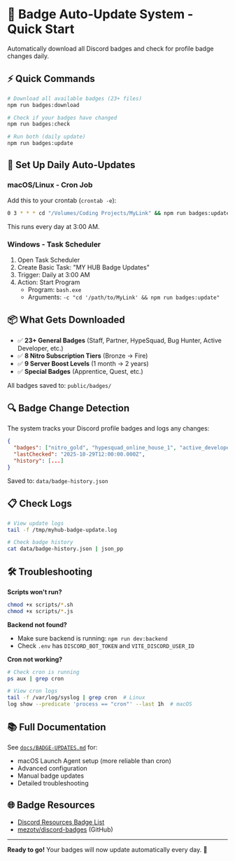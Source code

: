 # 🎨 Badge Auto-Update System - Quick Start

Automatically download all Discord badges and check for profile badge changes daily.

## ⚡ Quick Commands

```bash
# Download all available badges (23+ files)
npm run badges:download

# Check if your badges have changed
npm run badges:check

# Run both (daily update)
npm run badges:update
```

## 🤖 Set Up Daily Auto-Updates

### macOS/Linux - Cron Job

Add this to your crontab (`crontab -e`):

```bash
0 3 * * * cd "/Volumes/Coding Projects/MyLink" && npm run badges:update >> /tmp/myhub-badge-update.log 2>&1
```

This runs every day at 3:00 AM.

### Windows - Task Scheduler

1. Open Task Scheduler
2. Create Basic Task: "MY HUB Badge Updates"
3. Trigger: Daily at 3:00 AM
4. Action: Start Program
   - Program: `bash.exe`
   - Arguments: `-c "cd '/path/to/MyLink' && npm run badges:update"`

## 📦 What Gets Downloaded

- ✅ **23+ General Badges** (Staff, Partner, HypeSquad, Bug Hunter, Active Developer, etc.)
- ✅ **8 Nitro Subscription Tiers** (Bronze → Fire)
- ✅ **9 Server Boost Levels** (1 month → 2 years)
- ✅ **Special Badges** (Apprentice, Quest, etc.)

All badges saved to: `public/badges/`

## 🔍 Badge Change Detection

The system tracks your Discord profile badges and logs any changes:

```json
{
  "badges": ["nitro_gold", "hypesquad_online_house_1", "active_developer"],
  "lastChecked": "2025-10-29T12:00:00.000Z",
  "history": [...]
}
```

Saved to: `data/badge-history.json`

## 📋 Check Logs

```bash
# View update logs
tail -f /tmp/myhub-badge-update.log

# Check badge history
cat data/badge-history.json | json_pp
```

## 🛠️ Troubleshooting

**Scripts won't run?**

```bash
chmod +x scripts/*.sh
chmod +x scripts/*.js
```

**Backend not found?**

- Make sure backend is running: `npm run dev:backend`
- Check `.env` has `DISCORD_BOT_TOKEN` and `VITE_DISCORD_USER_ID`

**Cron not working?**

```bash
# Check cron is running
ps aux | grep cron

# View cron logs
tail -f /var/log/syslog | grep cron  # Linux
log show --predicate 'process == "cron"' --last 1h  # macOS
```

## 📚 Full Documentation

See [`docs/BADGE-UPDATES.md`](./docs/BADGE-UPDATES.md) for:

- macOS Launch Agent setup (more reliable than cron)
- Advanced configuration
- Manual badge updates
- Detailed troubleshooting

## 🌐 Badge Resources

- [Discord Resources Badge List](https://discordresources.com/resources/official-badges/)
- [mezotv/discord-badges](https://github.com/mezotv/discord-badges) (GitHub)

---

**Ready to go!** Your badges will now update automatically every day. 🎉
